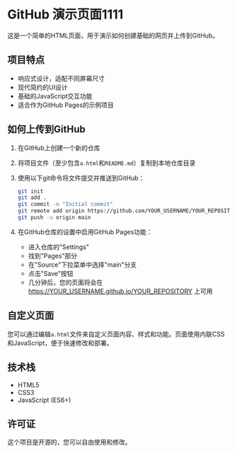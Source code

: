 # GitHub 演示页面1111

这是一个简单的HTML页面，用于演示如何创建基础的网页并上传到GitHub。

## 项目特点

- 响应式设计，适配不同屏幕尺寸
- 现代简约的UI设计
- 基础的JavaScript交互功能
- 适合作为GitHub Pages的示例项目

## 如何上传到GitHub

1. 在GitHub上创建一个新的仓库
2. 将项目文件（至少包含`a.html`和`README.md`）复制到本地仓库目录
3. 使用以下git命令将文件提交并推送到GitHub：

   ```bash
   git init
   git add .
   git commit -m "Initial commit"
   git remote add origin https://github.com/YOUR_USERNAME/YOUR_REPOSITORY.git
   git push -u origin main
   ```

4. 在GitHub仓库的设置中启用GitHub Pages功能：
   - 进入仓库的"Settings"
   - 找到"Pages"部分
   - 在"Source"下拉菜单中选择"main"分支
   - 点击"Save"按钮
   - 几分钟后，您的页面将会在 https://YOUR_USERNAME.github.io/YOUR_REPOSITORY 上可用

## 自定义页面

您可以通过编辑`a.html`文件来自定义页面内容、样式和功能。页面使用内联CSS和JavaScript，便于快速修改和部署。

## 技术栈

- HTML5
- CSS3
- JavaScript (ES6+)

## 许可证

这个项目是开源的，您可以自由使用和修改。